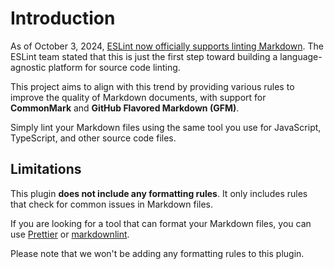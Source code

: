 # Introduction

As of October 3, 2024, [ESLint now officially supports linting Markdown](https://eslint.org/blog/2024/10/eslint-json-markdown-support/). The ESLint team stated that this is just the first step toward building a language-agnostic platform for source code linting.

This project aims to align with this trend by providing various rules to improve the quality of Markdown documents, with support for **CommonMark** and **GitHub Flavored Markdown (GFM)**.

Simply lint your Markdown files using the same tool you use for JavaScript, TypeScript, and other source code files.

## Limitations

This plugin **does not include any formatting rules**. It only includes rules that check for common issues in Markdown files.

If you are looking for a tool that can format your Markdown files, you can use [Prettier](https://prettier.io/) or [markdownlint](https://github.com/DavidAnson/markdownlint).

Please note that we won't be adding any formatting rules to this plugin.
